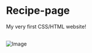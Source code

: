 # Recipe-page

My very first CSS/HTML website!<br><br>

![Image](https://media.giphy.com/media/1j9fq5wIb98j8arfSA/giphy.gif)
